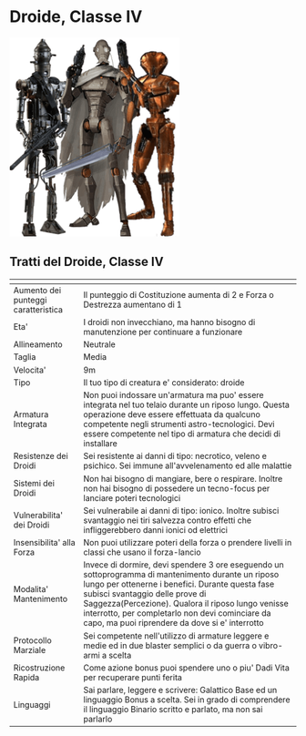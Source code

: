 # Droide, Classe IV

![droide_classe_IV](species_droidclass04.png)

## Tratti del Droide, Classe IV

|<!-- -->|<!-- -->
|---|---
|Aumento dei punteggi caratteristica|Il punteggio di Costituzione aumenta di 2 e Forza o Destrezza aumentano di 1
|Eta'|I droidi non invecchiano, ma hanno bisogno di manutenzione per continuare a funzionare
|Allineamento|Neutrale
|Taglia|Media
|Velocita'|9m
|Tipo|Il tuo tipo di creatura e' considerato: droide
|Armatura Integrata|Non puoi indossare un'armatura ma puo' essere integrata nel tuo telaio durante un riposo lungo. Questa operazione deve essere effettuata da qualcuno competente negli strumenti astro-tecnologici. Devi essere competente nel tipo di armatura che decidi di installare
|Resistenze dei Droidi|Sei resistente ai danni di tipo: necrotico, veleno e psichico. Sei immune all'avvelenamento ed alle malattie
|Sistemi dei Droidi|Non hai bisogno di mangiare, bere o respirare. Inoltre non hai bisogno di possedere un tecno-focus per lanciare poteri tecnologici
|Vulnerabilita' dei Droidi|Sei vulnerabile ai danni di tipo: ionico. Inoltre subisci svantaggio nei tiri salvezza contro effetti che infliggerebbero danni ionici od elettrici
|Insensibilita' alla Forza|Non puoi utilizzare poteri della forza o prendere livelli in classi che usano il forza-lancio
|Modalita' Mantenimento|Invece di dormire, devi spendere 3 ore eseguendo un sottoprogramma di mantenimento durante un riposo lungo per ottenerne i benefici. Durante questa fase subisci svantaggio delle prove di Saggezza(Percezione). Qualora il riposo lungo venisse interrotto, per completarlo non devi cominciare da capo, ma puoi riprendere da dove si e' interrotto
|Protocollo Marziale|Sei competente nell'utilizzo di armature leggere e medie ed in due blaster semplici o da guerra o vibro-armi a scelta
|Ricostruzione Rapida|Come azione bonus puoi spendere uno o piu' Dadi Vita per recuperare punti ferita
|Linguaggi|Sai parlare, leggere e scrivere: Galattico Base ed un linguaggio Bonus a scelta. Sei in grado di comprendere il linguaggio Binario scritto e parlato, ma non sai parlarlo

